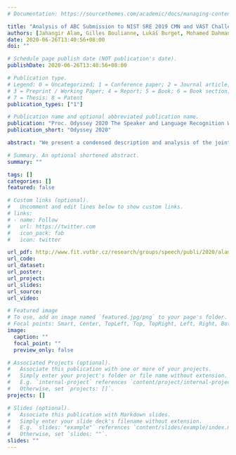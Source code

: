 ```yaml
---
# Documentation: https://sourcethemes.com/academic/docs/managing-content/

title: "Analysis of ABC Submission to NIST SRE 2019 CMN and VAST Challenge"
authors: [Jahangir Alam, Gilles Boulianne, Lukáš Burget, Mohamed Dahmane, Mireia Diez, Ondrej Glembek, Marc Lalonde, Alicia Lozano-Diez, Pavel Matejka, Petr Mizera, Ladislav Mošner, Cédric Noiseux, Joao Monteiro, Ondrej Novotný, Oldrich Plchot, Johan Rohdin, Anna Silnova, Josef Slavıcek, Themos Stafylakis, Pierre-Luc St-Charles, Shuai Wang, Hossein Zeinali (alphabetical order)]
date: 2020-06-26T13:40:56+08:00
doi: ""

# Schedule page publish date (NOT publication's date).
publishDate: 2020-06-26T13:40:56+08:00

# Publication type.
# Legend: 0 = Uncategorized; 1 = Conference paper; 2 = Journal article;
# 3 = Preprint / Working Paper; 4 = Report; 5 = Book; 6 = Book section;
# 7 = Thesis; 8 = Patent
publication_types: ["1"]

# Publication name and optional abbreviated publication name.
publication: "Proc. Odyssey 2020 The Speaker and Language Recognition Workshop"
publication_short: "Odyssey 2020"

abstract: "We present a condensed description and analysis of the joint submission of ABC team for NIST SRE 2019, by BUT, CRIM, Phonexia, Omilia and UAM. We concentrate on challenges that arose during development and we analyze the results obtained on the evaluation data and on our development sets. The conversational telephone speech (CMN2) condition is challenging for current state-of-the-art systems, mainly due to the language mismatch between training and test data. We show that a combination of adversarial domain adaptation, backend adaptation and score normalization can mitigate this mismatch. On the VAST condition, we demonstrate the importance of deploying diarization when dealing with multi-speaker utterances and the drastic improvements that can be obtained by combining audio and visual modalities."

# Summary. An optional shortened abstract.
summary: ""

tags: []
categories: []
featured: false

# Custom links (optional).
#   Uncomment and edit lines below to show custom links.
# links:
# - name: Follow
#   url: https://twitter.com
#   icon_pack: fab
#   icon: twitter

url_pdf: http://www.fit.vutbr.cz/research/groups/speech/publi/2020/alam_odyssey2020_73.pdf
url_code:
url_dataset:
url_poster:
url_project:
url_slides:
url_source:
url_video:

# Featured image
# To use, add an image named `featured.jpg/png` to your page's folder. 
# Focal points: Smart, Center, TopLeft, Top, TopRight, Left, Right, BottomLeft, Bottom, BottomRight.
image:
  caption: ""
  focal_point: ""
  preview_only: false

# Associated Projects (optional).
#   Associate this publication with one or more of your projects.
#   Simply enter your project's folder or file name without extension.
#   E.g. `internal-project` references `content/project/internal-project/index.md`.
#   Otherwise, set `projects: []`.
projects: []

# Slides (optional).
#   Associate this publication with Markdown slides.
#   Simply enter your slide deck's filename without extension.
#   E.g. `slides: "example"` references `content/slides/example/index.md`.
#   Otherwise, set `slides: ""`.
slides: ""
---
```

